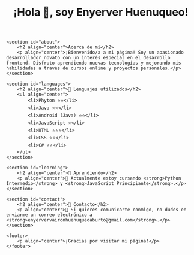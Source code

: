 <!DOCTYPE html>
<html lang="en">

<head>
    <meta charset="UTF-8">
    <meta name="viewport" content="width=device-width, initial-scale=1.0">
    <title>Enyerver Huenuqueo</title>
</head>

<body>
    <header>
        <h1 align="center">¡Hola 👋, soy Enyerver Huenuqueo!</h1>
    </header>

    <section id="about">
        <h2 align="center">Acerca de mí</h2>
        <p align="center">¡Bienvenido/a a mi página! Soy un apasionado desarrollador novato con un interés especial en el desarrollo frontend. Disfruto aprendiendo nuevas tecnologías y mejorando mis habilidades a través de cursos online y proyectos personales.</p>
    </section>

    <section id="languages">
        <h2 align="center">🚀 Lenguajes utilizados</h2>
        <ul align="center">
            <li>Phyton ⭐⭐</li>
            <li>Java ⭐⭐</li>
            <li>Android (Java) ⭐⭐</li>
            <li>JavaScript ⭐</li>
            <li>HTML ⭐⭐⭐</li>
            <li>CSS ⭐⭐</li>
            <li>C# ⭐⭐</li>
        </ul>
    </section>

    <section id="learning">
        <h2 align="center">📖 Aprendiendo</h2>
        <p align="center">🌱 Actualmente estoy cursando <strong>Python Intermedio</strong> y <strong>JavaScript Principiante</strong>.</p>
    </section>

    <section id="contact">
        <h2 align="center">🚀 Contacto</h2>
        <p align="center">🌱 Si quieres comunicarte conmigo, no dudes en enviarme un correo electrónico a <strong>enyervervaironhuenuqueoaburto@gmail.com</strong>.</p>
    </section>

    <footer>
        <p align="center">¡Gracias por visitar mi página!</p>
    </footer>
</body>

</html>
